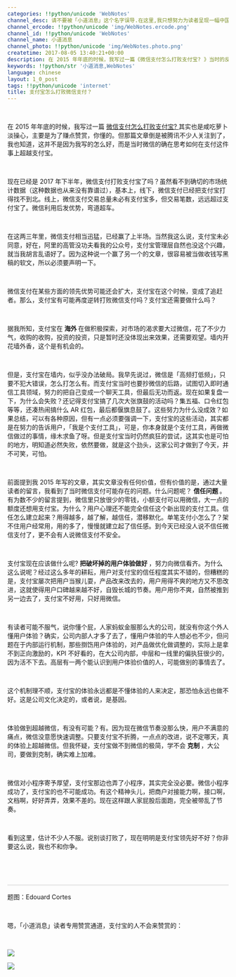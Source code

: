 ```yaml
---
categories: !!python/unicode 'WebNotes'
channel_desc: 请不要被「小道消息」这个名字误导.在这里,我只想努力为读者呈现一幅中国互联网的清明上河图.
channel_ercode: !!python/unicode 'img/WebNotes.ercode.png'
channel_id: !!python/unicode 'WebNotes'
channel_name: 小道消息
channel_photo: !!python/unicode 'img/WebNotes.photo.png'
createtime: 2017-08-05 13:40:21+00:00
description: 在 2015 年年底的时候，我写过一篇《微信支付怎么打败支付宝? 》当时的反响还不错。现在，我试着反向操作一次。
keywords: !!python/str '小道消息,WebNotes'
language: chinese
layout: 1_0_post
tags: !!python/unicode 'internet'
title: 支付宝怎么打败微信支付？
---
```

<div class="rich_media_content" id="js_content">
<p>
<br/>
</p>
<p>
         在 2015 年年底的时候，我写过一篇
         <a href="http://mp.weixin.qq.com/s?__biz=MjM5ODIyMTE0MA==&amp;mid=401091537&amp;idx=1&amp;sn=ba070cd254c962e543e34b0cafc95cac&amp;scene=21#wechat_redirect" target="_blank">
          微信支付怎么打败支付宝?
         </a>
         其实也是咸吃萝卜淡操心，主要是为了赚点赞赏，你懂的。但那篇文章倒是被腾讯不少人关注到了，我也知道，这并不是因为我写的怎么好，而是当时微信的确在思考如何在支付这件事上超越支付宝。
        </p>
<p>
<br/>
</p>
<p>
         现在已经是 2017 年下半年，微信支付打败支付宝了吗？虽然看不到确切的市场统计数据（这种数据也从来没有靠谱过），基本上，线下，微信支付已经把支付宝打得找不到北。线上，微信支付交易总量未必有支付宝多，但交易笔数，远远超过支付宝了。微信利用后发优势，弯道超车。
        </p>
<p>
<br/>
</p>
<p>
         在这两三年里，微信支付相当迅猛，已经赢了上半场。当然我这么说，支付宝未必同意，好在，阿里的高管没功夫看我的公众号，支付宝管理层自然也没这个兴趣，就当我胡言乱语好了。因为这种说一个赢了另一个的文章，很容易被当做收钱写黑稿的软文，所以必须要声明一下。
        </p>
<p>
<br/>
</p>
<p>
         微信支付在某些方面的领先优势可能还会扩大，支付宝在这个时候，变成了追赶者。那么，支付宝有可能再度逆转打败微信支付吗？支付宝还需要做什么吗？
        </p>
<p>
<br/>
</p>
<p>
         据我所知，支付宝在
         <strong>
          海外
         </strong>
         在做积极探索，对市场的渴求要大过微信，花了不少力气，收购的收购，投资的投资，只是暂时还没体现出来效果，还需要观望。墙内开花墙外香，这个是有机会的。
        </p>
<p>
<br/>
</p>
<p>
         但是，支付宝在墙内，似乎没办法破局。我早先说过，微信是「高频打低频」，只要不犯大错误，怎么打怎么有。而支付宝当时也要抄微信的后路，试图切入即时通信工具领域，努力的把自己变成一个聊天工具，但最后无功而返。现在如果复盘一下，为什么会失败？还记得支付宝搞了几次大张旗鼓的活动吗？集五福、口令红包等等，还凑热闹搞什么 AR 红包，最后都偃旗息鼓了。这些努力为什么没成效？如果总结，可以有各种原因，但有一点必须要强调一下，支付宝的这些活动，其实都是在努力的告诉用户，「我是个支付工具」，可是，你本身就是个支付工具，再做微信做过的事情，缘木求鱼了呀。但是支付宝当时仍然疯狂的尝试，这其实也是可怕的地方，明知道必然失败，依然要做，就是这个劲头，这家公司才做到了今天，并不可笑，可怕。
        </p>
<p>
<br/>
</p>
<p>
         前面提到我 2015 年写的文章，其实文章没有任何价值，但有价值的是，通过大量读者的留言，我看到了当时微信支付可能存在的问题。什么问题呢？
         <strong>
          信任问题
         </strong>
         。有为数不少的留言提到，微信里只放很少的零钱，小额支付可以用微信，大一点的额度还想用支付宝。为什么？用户心理还不能完全信任这个新出现的支付工具。信任怎么建立起来？用得越多，越了解，越信任，潜移默化。单笔支付小怎么了？架不住用户经常用，用的多了，慢慢就建立起了信任感。到今天已经没人说不信任微信支付了，更不会有人说微信支付不安全。
        </p>
<p>
<br/>
</p>
<p>
         支付宝现在应该做什么呢?
         <strong>
          把破坏掉的用户体验做好
         </strong>
         ，努力向微信看齐。为什么这么说呢？经过这么多年的耕耘，用户对支付宝的信任程度其实不错的，但糟糕的是，支付宝屡次把用户当猴儿耍，产品改来改去的，用户用得不爽的地方又不思改进，这就使得用户口碑越来越不好，自毁长城的节奏。用户用你不爽，自然被推到另一边去了，支付宝不好用，只好用微信。
        </p>
<p>
<br/>
</p>
<p>
         有读者可能不服气，说你懂个屁，人家蚂蚁金服那么大的公司，就没有你这个外人懂用户体验？确实，公司内部人才多了去了，懂用户体验的牛人想必也不少，但问题在于内部运行机制，那些捯饬用户体验的，对产品做优化做调整的，实际上是拿不到正向激励的，KPI 不好看的，在大公司内部，中层和一线里的偏执狂很少的，因为活不下去。高层有一两个能认识到用户体验价值的人，可能做别的事情去了。
        </p>
<p>
<br/>
</p>
<p>
         这个机制理不顺，支付宝的体验永远都是不懂体验的人来决定，那恐怕永远也做不好。这是公司文化决定的，或者说，是基因。
        </p>
<p>
<br/>
</p>
<p>
         体验做到超越微信，有没有可能？有。因为现在微信节奏没那么快，用户不满意的痛点，微信没意愿快速调整。只要支付宝不折腾，一点点的改进，说不定哪天，真的体验上超越微信。但我怀疑，支付宝做不到微信的极简，学不会
         <strong>
          克制
         </strong>
         ，大公司，要做到克制，确实难上加难。
        </p>
<p>
<br/>
</p>
<p>
         微信对小程序寄予厚望，支付宝那边也弄了小程序，其实完全没必要。微信小程序成功了，支付宝的也不可能成功。有这个精神头儿，把商户对接能力啊，接口啊，文档啊，好好弄弄，效果不差的。现在这样跟人家屁股后面跑，完全被带乱了节奏。
        </p>
<p>
<br/>
</p>
<p>
         看到这里，估计不少人不服。说别谈打败了，现在明明是支付宝领先好不好？你非要这么说，我也不和你争。
        </p>
<p>
<br/>
</p>
<p>
<br/>
</p>
<hr style="margin-top: 1em; margin-bottom: 1em; white-space: normal; max-width: 100%; font-family: Lato, Helvetica, Arial, freesans, clean, sans-serif; border-right-width: 0px; border-bottom-width: 0px; border-left-width: 0px; border-top-style: solid; border-top-color: rgb(234, 234, 234); height: 1px; color: rgb(51, 51, 51); font-size: 15px; box-sizing: border-box !important; word-wrap: break-word !important;"/>
<p style="white-space: normal;">
         题图：Edouard Cortes
         <br style="max-width: 100%; box-sizing: border-box !important; word-wrap: break-word !important;"/>
</p>
<p style="white-space: normal;">
<br style="max-width: 100%; box-sizing: border-box !important; word-wrap: break-word !important;"/>
</p>
<p style="white-space: normal;">
         嗯，「小道消息」读者专用赞赏通道，支付宝的人不会来赞赏的：
        </p>
<p style="white-space: normal;">
<br/>
</p>
<p>
<img class="" data-ratio="0.8932655654383735" data-s="300,640" data-src="" data-type="jpeg" data-w="787" src="{{ '/img/ow5rEn8QGlFbVNfS3ib5uvAug9HHMgpKMAJIibf5DMaou2WhXYdb2PaySMgIAWetAusO9xsFBaSicSLmyDyeEN6vQ.jpeg' | prepend: site.img | replace: '//','/' }}"/>
</p>
<p>
<img class="" data-ratio="0.6675925925925926" data-s="300,640" data-src="" data-type="png" data-w="1080" src="{{ '/img/ow5rEn8QGlHNJhcNCnPCxvuiceKNrmTUjLvZHNAK3oqyniaGxgLfgo8Hz3UoHohich6azrozjn3IuvRZKon3hqxoQ.png' | prepend: site.img | replace: '//','/' }}"/>
</p>
<p style="white-space: normal;">
<br/>
</p>
</div>
